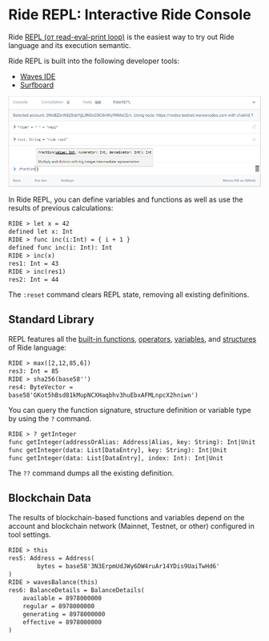 # Ride REPL: Interactive Ride Console

Ride [REPL (от read-eval-print loop)](https://ru.wikipedia.org/wiki/REPL) is the easiest way to try out Ride language and its execution semantic.

Ride REPL is built into the following developer tools:

* [Waves IDE](/ru/building-apps/smart-contracts/tools/waves-ide)
* [Surfboard](/ru/building-apps/smart-contracts/tools/surfboard)

![](./_assets/repl.png)

In Ride REPL, you can define variables and functions as well as use the results of previous calculations:

```
RIDE > let x = 42
defined let x: Int
RIDE > func inc(i:Int) = { i + 1 }
defined func inc(i: Int): Int
RIDE > inc(x)
res1: Int = 43
RIDE > inc(res1)
res2: Int = 44
```

The `:reset` command clears REPL state, removing all existing definitions.

## Standard Library

REPL features all the [built-in functions](/en/ride/functions/built-in-functions/), [operators](/en/ride/operators), [variables](/en/ride/variables/built-in-variables), and [structures](/en/ride/structures/) of Ride language:

```
RIDE > max([2,12,85,6])
res3: Int = 85
RIDE > sha256(base58'')
res4: ByteVector = base58'GKot5hBsd81kMupNCXHaqbhv3huEbxAFMLnpcX2hniwn')
```

You can query the function signature, structure definition or variable type by using the `?` command.

```
RIDE > ? getInteger
func getInteger(addressOrAlias: Address|Alias, key: String): Int|Unit
func getInteger(data: List[DataEntry], key: String): Int|Unit
func getInteger(data: List[DataEntry], index: Int): Int|Unit
```

The `??` command dumps all the existing definition.

## Blockchain Data

The results of blockchain-based functions and variables depend on the account and blockchain network (Mainnet, Testnet, or other) configured in tool settings.

```
RIDE > this
res5: Address = Address(
        bytes = base58'3N3ErpmUdJWy6DW4ruAr14YDis9UaiTwHd6'
)
RIDE > wavesBalance(this)
res6: BalanceDetails = BalanceDetails(
    available = 8978000000
    regular = 8978000000
    generating = 8978000000
    effective = 8978000000
)
```
